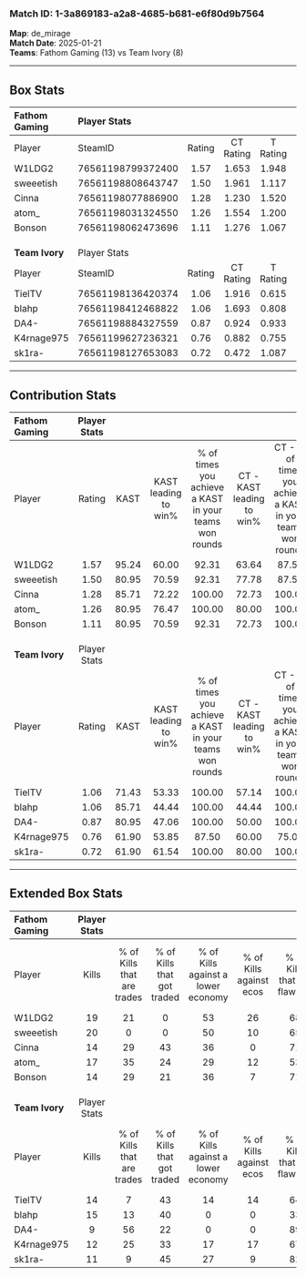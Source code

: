 ### Match ID: 1-3a869183-a2a8-4685-b681-e6f80d9b7564  
**Map**: de_mirage  
**Match Date**: 2025-01-21  
**Teams**: Fathom Gaming (13) vs Team Ivory (8)  

---  

## Box Stats  

| **Fathom Gaming** | Player Stats      |        |           |          |       |      |       |         |        |      |     |
| :- | :- | :-: | :-: | :-: | :-: | :-: | :-: | :-: | :-: | :-: | :-: |
| Player            | SteamID           | Rating | CT Rating | T Rating | KAST  | ADR  | Kills | Assists | Deaths | K/D  | HS% |
| W1LDG2            | 76561198799372400 |  1.57  |   1.653   |  1.948   | 95.24 | 94.2 |  19   |    8    |   12   | 1.58 | 52  |
| sweeetish         | 76561198808643747 |  1.50  |   1.961   |  1.117   | 80.95 | 99.4 |  20   |    3    |   12   | 1.67 | 30  |
| Cinna             | 76561198077886900 |  1.28  |   1.230   |  1.520   | 85.71 | 94.3 |  14   |    9    |   13   | 1.08 | 64  |
| atom_             | 76561198031324550 |  1.26  |   1.554   |  1.200   | 80.95 | 70.7 |  17   |    3    |   13   | 1.31 | 41  |
| Bonson            | 76561198062473696 |  1.11  |   1.276   |  1.067   | 80.95 | 58.2 |  14   |    0    |   12   | 1.17 | 64  |
|                   |                   |        |           |          |       |      |       |         |        |      |     |
|                   |                   |        |           |          |       |      |       |         |        |      |     |
|                   |                   |        |           |          |       |      |       |         |        |      |     |
| **Team Ivory**    | Player Stats      |        |           |          |       |      |       |         |        |      |     |
| Player            | SteamID           | Rating | CT Rating | T Rating | KAST  | ADR  | Kills | Assists | Deaths | K/D  | HS% |
| TielTV            | 76561198136420374 |  1.06  |   1.916   |  0.615   | 71.43 | 81.6 |  14   |    9    |   16   | 0.88 | 28  |
| blahp             | 76561198412468822 |  1.06  |   1.693   |  0.808   | 85.71 | 60.5 |  15   |    4    |   18   | 0.83 | 53  |
| DA4-              | 76561198884327559 |  0.87  |   0.924   |  0.933   | 80.95 | 67.0 |   9   |    8    |   16   | 0.56 | 33  |
| K4rnage975        | 76561199627236321 |  0.76  |   0.882   |  0.755   | 61.90 | 63.5 |  12   |    1    |   18   | 0.67 | 50  |
| sk1ra-            | 76561198127653083 |  0.72  |   0.472   |  1.087   | 61.90 | 55.4 |  11   |    2    |   17   | 0.65 | 81  |
---  

## Contribution Stats  

| **Fathom Gaming** | Player Stats |       |                      |                                                        |                           |                                                             |                          |                                                            |
| :- | :-: | :-: | :-: | :-: | :-: | :-: | :-: | :-: |
| Player            |    Rating    | KAST  | KAST leading to win% | % of times you achieve a KAST in your teams won rounds | CT - KAST leading to win% | CT - % of times you achieve a KAST in your teams won rounds | T - KAST leading to win% | T - % of times you achieve a KAST in your teams won rounds |
| W1LDG2            |     1.57     | 95.24 |        60.00         |                         92.31                          |           63.64           |                            87.50                            |          55.56           |                           100.00                           |
| sweeetish         |     1.50     | 80.95 |        70.59         |                         92.31                          |           77.78           |                            87.50                            |          62.50           |                           100.00                           |
| Cinna             |     1.28     | 85.71 |        72.22         |                         100.00                         |           72.73           |                           100.00                            |          71.43           |                           100.00                           |
| atom_             |     1.26     | 80.95 |        76.47         |                         100.00                         |           80.00           |                           100.00                            |          71.43           |                           100.00                           |
| Bonson            |     1.11     | 80.95 |        70.59         |                         92.31                          |           72.73           |                           100.00                            |          66.67           |                           80.00                            |
|                   |              |       |                      |                                                        |                           |                                                             |                          |                                                            |
|                   |              |       |                      |                                                        |                           |                                                             |                          |                                                            |
|                   |              |       |                      |                                                        |                           |                                                             |                          |                                                            |
| **Team Ivory**    | Player Stats |       |                      |                                                        |                           |                                                             |                          |                                                            |
| Player            |    Rating    | KAST  | KAST leading to win% | % of times you achieve a KAST in your teams won rounds | CT - KAST leading to win% | CT - % of times you achieve a KAST in your teams won rounds | T - KAST leading to win% | T - % of times you achieve a KAST in your teams won rounds |
| TielTV            |     1.06     | 71.43 |        53.33         |                         100.00                         |           57.14           |                           100.00                            |          50.00           |                           100.00                           |
| blahp             |     1.06     | 85.71 |        44.44         |                         100.00                         |           44.44           |                           100.00                            |          44.44           |                           100.00                           |
| DA4-              |     0.87     | 80.95 |        47.06         |                         100.00                         |           50.00           |                           100.00                            |          44.44           |                           100.00                           |
| K4rnage975        |     0.76     | 61.90 |        53.85         |                         87.50                          |           60.00           |                            75.00                            |          50.00           |                           100.00                           |
| sk1ra-            |     0.72     | 61.90 |        61.54         |                         100.00                         |           80.00           |                           100.00                            |          50.00           |                           100.00                           |
---  

## Extended Box Stats  

| **Fathom Gaming** | Player Stats |                            |                            |                                    |                         |                              |                                 |        |                             |                                     |                          |                               |                            |
| :- | :-: | :-: | :-: | :-: | :-: | :-: | :-: | :-: | :-: | :-: | :-: | :-: | :-: |
| Player            |    Kills     | % of Kills that are trades | % of Kills that got traded | % of Kills against a lower economy | % of Kills against ecos | % of Kills that are flawless | % of Kills that are close duels | Deaths | % of Deaths that get traded | % of Deaths against a lower economy | % of Deaths against ecos | % of Deaths that are flawless | % of Deaths that are close |
| W1LDG2            |      19      |             21             |             0              |                 53                 |           26            |              68              |               11                |   12   |             67              |                 17                  |            8             |              42               |             17             |
| sweeetish         |      20      |             0              |             0              |                 50                 |           10            |              65              |                0                |   12   |             25              |                 17                  |            0             |              58               |             8              |
| Cinna             |      14      |             29             |             43             |                 36                 |            0            |              71              |                0                |   13   |             23              |                 23                  |            0             |              54               |             23             |
| atom_             |      17      |             35             |             24             |                 29                 |           12            |              53              |               12                |   13   |             38              |                 23                  |            0             |              85               |             0              |
| Bonson            |      14      |             29             |             21             |                 36                 |            7            |              71              |                7                |   12   |             25              |                 17                  |            0             |              67               |             0              |
|                   |              |                            |                            |                                    |                         |                              |                                 |        |                             |                                     |                          |                               |                            |
|                   |              |                            |                            |                                    |                         |                              |                                 |        |                             |                                     |                          |                               |                            |
|                   |              |                            |                            |                                    |                         |                              |                                 |        |                             |                                     |                          |                               |                            |
| **Team Ivory**    | Player Stats |                            |                            |                                    |                         |                              |                                 |        |                             |                                     |                          |                               |                            |
| Player            |    Kills     | % of Kills that are trades | % of Kills that got traded | % of Kills against a lower economy | % of Kills against ecos | % of Kills that are flawless | % of Kills that are close duels | Deaths | % of Deaths that get traded | % of Deaths against a lower economy | % of Deaths against ecos | % of Deaths that are flawless | % of Deaths that are close |
| TielTV            |      14      |             7              |             43             |                 14                 |           14            |              64              |                0                |   16   |              6              |                  6                  |            0             |              63               |             6              |
| blahp             |      15      |             13             |             40             |                 0                  |            0            |              33              |               20                |   18   |             28              |                  6                  |            0             |              67               |             6              |
| DA4-              |      9       |             56             |             22             |                 0                  |            0            |              89              |                0                |   16   |             13              |                 13                  |            6             |              50               |             0              |
| K4rnage975        |      12      |             25             |             33             |                 17                 |           17            |              67              |               25                |   18   |             11              |                  6                  |            0             |              72               |             11             |
| sk1ra-            |      11      |             9              |             45             |                 27                 |            9            |              82              |                0                |   17   |             24              |                 12                  |            6             |              76               |             6              |
